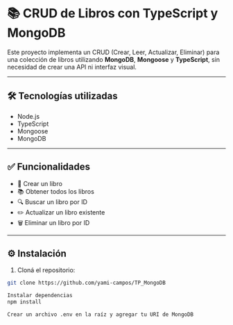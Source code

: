 # 📚 CRUD de Libros con TypeScript y MongoDB

Este proyecto implementa un CRUD (Crear, Leer, Actualizar, Eliminar) para una colección de libros utilizando **MongoDB**, **Mongoose** y **TypeScript**, sin necesidad de crear una API ni interfaz visual.

---

## 🛠️ Tecnologías utilizadas

- Node.js  
- TypeScript  
- Mongoose  
- MongoDB  

---


## ✅ Funcionalidades

- 📘 Crear un libro
- 📚 Obtener todos los libros
- 🔍 Buscar un libro por ID
- ✏️ Actualizar un libro existente
- 🗑️ Eliminar un libro por ID

---

## ⚙️ Instalación

1. Cloná el repositorio:

```bash
git clone https://github.com/yami-campos/TP_MongoDB

Instalar dependencias
npm install

Crear un archivo .env en la raíz y agregar tu URI de MongoDB

